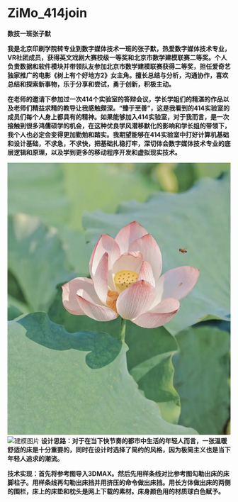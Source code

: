 # ZiMo_414join
**数技一班张子默**

**我是北京印刷学院转专业到数字媒体技术一班的张子默，热爱数字媒体技术专业，VR社团成员，获得英文戏剧大赛校级一等奖和北京市数学建模联赛二等奖。个人负责数据和软件模块并带领队友参加北京市数学建模联赛获得二等奖，担任爱奇艺独家推广的电影《树上有个好地方2》女主角。擅长总结与分析，沟通协作，喜欢总结和探索新事物，乐于分享和尝试，勇于创新，积极主动。**

**在老师的邀请下参加过一次414个实验室的答辩会议，学长学姐们的精湛的作品以及老师们精益求精的教导让我感触颇深。“臻于至善”，这是我看到的414实验室的成员们每个人身上都具有的精神。如果能够加入414实验室，对于我而言，是一次接触到很多鸿儒硕学的机会，在这种优良学风潜移默化的影响和学长姐的带领下，我个人也必定会变得更加勤勉和踏实。我期望能够在414实验室中打好计算机基础和设计基础，不求急，不求快，把基础扎稳打牢，深切体会数字媒体技术专业的底层逻辑和原理，以及学到更多的移动程序开发和虚拟现实技术。**

![插入自己喜欢的照片](https://github.com/Intogood/ZiM_414join/blob/main/%E7%85%A7%E7%89%87.jpg)
![建模图片](https://github.com/Intogood/ZiMo_414join/blob/main/%E5%BB%BA%E6%A8%A1%E5%9B%BE%E7%89%87.png)
**设计思路：对于在当下快节奏的都市中生活的年轻人而言，一张温暖舒适的床是十分重要的，同时在设计时选择了简约的风格，因为极简主义也是当下年轻人追求的潮流。**

**技术实现：首先将参考图导入3DMAX。然后先用样条线对比参考图勾勒出床的床脚柱子。用样条线再勾勒出床挡并用挤压的命令做出床挡。用长方体做出床的两侧的围栏，床上的床垫和枕头是网上下载的素材。床身颜色用的材质球白色赋予。**
